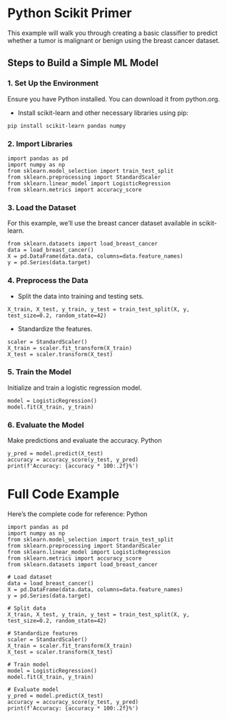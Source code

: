 # Python Scikit Primer
This example will walk you through creating a basic classifier to predict whether a tumor is malignant or benign using the breast cancer dataset.

## Steps to Build a Simple ML Model
### 1. Set Up the Environment
Ensure you have Python installed. You can download it from python.org.
- Install scikit-learn and other necessary libraries using pip:
```
pip install scikit-learn pandas numpy
```

### 2. Import Libraries
```
import pandas as pd
import numpy as np
from sklearn.model_selection import train_test_split
from sklearn.preprocessing import StandardScaler
from sklearn.linear_model import LogisticRegression
from sklearn.metrics import accuracy_score
```

### 3. Load the Dataset
For this example, we’ll use the breast cancer dataset available in scikit-learn.
```
from sklearn.datasets import load_breast_cancer
data = load_breast_cancer()
X = pd.DataFrame(data.data, columns=data.feature_names)
y = pd.Series(data.target)
```

### 4. Preprocess the Data
- Split the data into training and testing sets.
```
X_train, X_test, y_train, y_test = train_test_split(X, y, test_size=0.2, random_state=42)
```
- Standardize the features.
```
scaler = StandardScaler()
X_train = scaler.fit_transform(X_train)
X_test = scaler.transform(X_test)
```

### 5. Train the Model
Initialize and train a logistic regression model.
```
model = LogisticRegression()
model.fit(X_train, y_train)
```

### 6. Evaluate the Model
Make predictions and evaluate the accuracy.
Python
```
y_pred = model.predict(X_test)
accuracy = accuracy_score(y_test, y_pred)
print(f'Accuracy: {accuracy * 100:.2f}%')
```

# Full Code Example
Here’s the complete code for reference:
Python
```
import pandas as pd
import numpy as np
from sklearn.model_selection import train_test_split
from sklearn.preprocessing import StandardScaler
from sklearn.linear_model import LogisticRegression
from sklearn.metrics import accuracy_score
from sklearn.datasets import load_breast_cancer

# Load dataset
data = load_breast_cancer()
X = pd.DataFrame(data.data, columns=data.feature_names)
y = pd.Series(data.target)

# Split data
X_train, X_test, y_train, y_test = train_test_split(X, y, test_size=0.2, random_state=42)

# Standardize features
scaler = StandardScaler()
X_train = scaler.fit_transform(X_train)
X_test = scaler.transform(X_test)

# Train model
model = LogisticRegression()
model.fit(X_train, y_train)

# Evaluate model
y_pred = model.predict(X_test)
accuracy = accuracy_score(y_test, y_pred)
print(f'Accuracy: {accuracy * 100:.2f}%')
```
